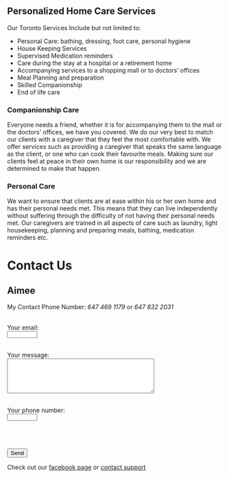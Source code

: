 ## Personalized Home Care Services 


Our Toronto Services Include but not limited to:
- Personal Care: bathing, dressing, foot care, personal hygiene
- House Keeping Services
- Supervised Medication reminders
- Care during the stay at a hospital or a retirement home
- Accompanying services to a shopping mall or to doctors’ offices
- Meal Planning and preparation
- Skilled Companionship
- End of life care

### Companionship Care

Everyone needs a friend, whether it is for accompanying them to the mall or the doctors’ offices, we have you covered. We do our very best to match our clients with a caregiver that they feel the most comfortable with. We offer services such as providing a caregiver that speaks the same language as the client, or one who can cook their favourite meals. Making sure our clients feel at peace in their own home is our responsibility and we are determined to make that happen.


### Personal Care

We want to ensure that clients are at ease within his or her own home and has their personal needs met. This means that they can live independently without suffering through the difficulty of not having their personal needs met. Our caregivers are trained in all aspects of care such as laundry, light housekeeping, planning and preparing meals, bathing, medication reminders etc.

# Contact Us
## Aimee

My Contact Phone Number:    *647 469 1179*   or  *647 832 2031*

<!-- modify this form HTML and place wherever you want your form -->

<form
  action="https://formspree.io/f/xrgokwvg"
  method="POST"
>

  <br><label>
    Your email:
    <br><input type="text" name="_replyto" style="font-size: 14pt; height: 16px; width:70px; ">
  </label>

  <br><label>
    Your message:
    <br><textarea name="message" rows="5" cols="40"></textarea>
  </label>
  <!-- your other form fields go here -->
  <br><label>
    Your phone number:
    <br><input type="text" name="phone" style="font-size: 14pt; height: 16px; width:70px; ">
  </label>

  <br><br><br><button type="submit">Send</button>
</form>

Check out our [facebook page](https://facebook.com) or [contact support](https://github.com/contact) 
